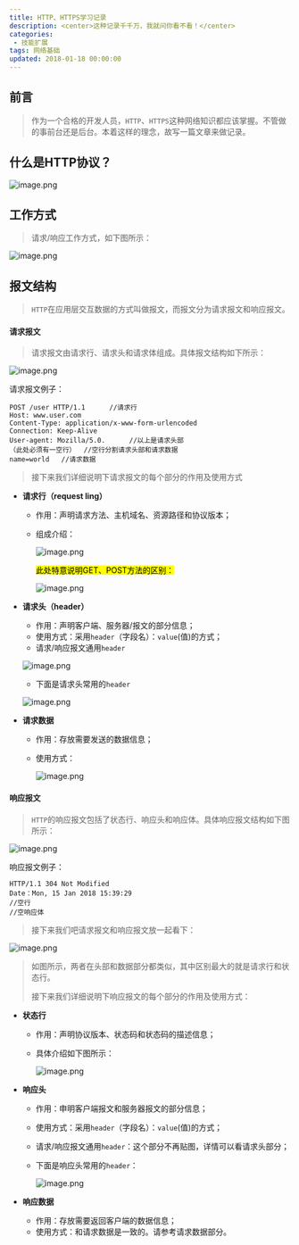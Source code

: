 ```yaml
---
title: HTTP、HTTPS学习记录
description: <center>这种记录千千万，我就问你看不看！</center>
categories:
 - 技能扩展
tags: 网络基础
updated: 2018-01-18 00:00:00
---
```


## 前言

> 作为一个合格的开发人员，`HTTP`、`HTTPS`这种网络知识都应该掌握。不管做的事前台还是后台。本着这样的理念，故写一篇文章来做记录。

## 什么是HTTP协议？

![image.png](https://upload-images.jianshu.io/upload_images/8154981-273a80790d6d9587.png?imageMogr2/auto-orient/strip%7CimageView2/2/w/1240)

## 工作方式

> 请求/响应工作方式，如下图所示：

![image.png](https://upload-images.jianshu.io/upload_images/8154981-5d4e0fa71f5f2233.png?imageMogr2/auto-orient/strip%7CimageView2/2/w/1240)

## 报文结构

> `HTTP`在应用层交互数据的方式叫做报文，而报文分为请求报文和响应报文。

#### 请求报文 

> 请求报文由请求行、请求头和请求体组成。具体报文结构如下所示：

![image.png](https://upload-images.jianshu.io/upload_images/8154981-f7d4bb51b5908a35.png?imageMogr2/auto-orient/strip%7CimageView2/2/w/1240)

请求报文例子：

```http
POST /user HTTP/1.1      //请求行
Host: www.user.com
Content-Type: application/x-www-form-urlencoded
Connection: Keep-Alive
User-agent: Mozilla/5.0.      //以上是请求头部
（此处必须有一空行）  //空行分割请求头部和请求数据 
name=world   //请求数据
```

> 接下来我们详细说明下请求报文的每个部分的作用及使用方式

- **请求行（request ling）**

  - 作用：声明请求方法、主机域名、资源路径和协议版本；

  - 组成介绍：

    ![image.png](https://upload-images.jianshu.io/upload_images/8154981-8a285dbb4a1f98e0.png?imageMogr2/auto-orient/strip%7CimageView2/2/w/1240)

    <mark>此处特意说明GET、POST方法的区别：</mark>

    ![image.png](https://upload-images.jianshu.io/upload_images/8154981-9478233c74902828.png?imageMogr2/auto-orient/strip%7CimageView2/2/w/1240)

- **请求头（header）**

  - 作用：声明客户端、服务器/报文的部分信息；
  - 使用方式：采用`header`（字段名）：`value`(值)的方式；
  - 请求/响应报文通用`header`

  ![image.png](https://upload-images.jianshu.io/upload_images/8154981-8cd5a33713e1b751.png?imageMogr2/auto-orient/strip%7CimageView2/2/w/1240)

  - 下面是请求头常用的`header`

  ![image.png](https://upload-images.jianshu.io/upload_images/8154981-91d4f0c982169116.png?imageMogr2/auto-orient/strip%7CimageView2/2/w/1240)

- **请求数据**

  - 作用：存放需要发送的数据信息；

  - 使用方式：

    ![image.png](https://upload-images.jianshu.io/upload_images/8154981-d3a615ed9a49312b.png?imageMogr2/auto-orient/strip%7CimageView2/2/w/1240)

#### 响应报文

> `HTTP`的响应报文包括了状态行、响应头和响应体。具体响应报文结构如下图所示：

![image.png](https://upload-images.jianshu.io/upload_images/8154981-5860f4718b20ce6e.png?imageMogr2/auto-orient/strip%7CimageView2/2/w/1240)

响应报文例子：

```http
HTTP/1.1 304 Not Modified
Date：Mon, 15 Jan 2018 15:39:29
//空行                                     
//空响应体
```

> 接下来我们吧请求报文和响应报文放一起看下：

![image.png](https://upload-images.jianshu.io/upload_images/8154981-980e427008afc600.png?imageMogr2/auto-orient/strip%7CimageView2/2/w/1240)

> 如图所示，两者在头部和数据部分都类似，其中区别最大的就是请求行和状态行。
>
> 接下来我们详细说明下响应报文的每个部分的作用及使用方式：

- **状态行**

  - 作用：声明协议版本、状态码和状态码的描述信息；

  - 具体介绍如下图所示：

    ![image.png](https://upload-images.jianshu.io/upload_images/8154981-f30283511536760e.png?imageMogr2/auto-orient/strip%7CimageView2/2/w/1240)

- **响应头**

  - 作用：申明客户端报文和服务器报文的部分信息；

  - 使用方式：采用`header`（字段名）：`value`(值)的方式；

  - 请求/响应报文通用`header`：这个部分不再贴图，详情可以看请求头部分；

  - 下面是响应头常用的`header`：

    ![image.png](https://upload-images.jianshu.io/upload_images/8154981-91d4f0c982169116.png?imageMogr2/auto-orient/strip%7CimageView2/2/w/1240)

- **响应数据**

  - 作用：存放需要返回客户端的数据信息；
  - 使用方式：和请求数据是一致的。请参考请求数据部分。

  